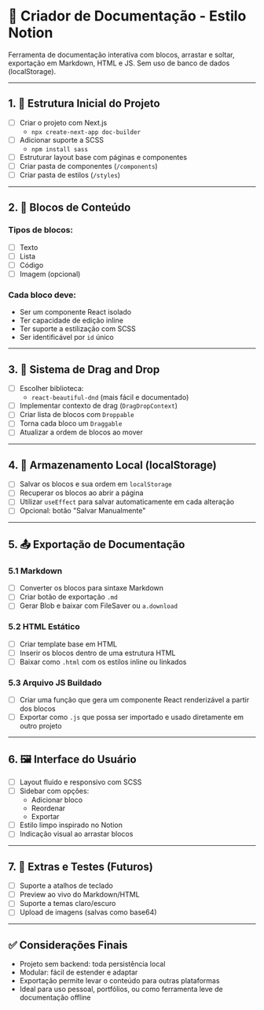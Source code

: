 # 📘 Criador de Documentação - Estilo Notion

Ferramenta de documentação interativa com blocos, arrastar e soltar, exportação em Markdown, HTML e JS. Sem uso de banco de dados (localStorage).

---

## 1. 🔧 Estrutura Inicial do Projeto

- [ ] Criar o projeto com Next.js
  - `npx create-next-app doc-builder`
- [ ] Adicionar suporte a SCSS
  - `npm install sass`
- [ ] Estruturar layout base com páginas e componentes
- [ ] Criar pasta de componentes (`/components`)
- [ ] Criar pasta de estilos (`/styles`)

---

## 2. 🧱 Blocos de Conteúdo

### Tipos de blocos:
- [ ] Texto
- [ ] Lista
- [ ] Código
- [ ] Imagem (opcional)

### Cada bloco deve:
- Ser um componente React isolado
- Ter capacidade de edição inline
- Ter suporte a estilização com SCSS
- Ser identificável por `id` único

---

## 3. 🧩 Sistema de Drag and Drop

- [ ] Escolher biblioteca:
  - `react-beautiful-dnd` (mais fácil e documentado)
- [ ] Implementar contexto de drag (`DragDropContext`)
- [ ] Criar lista de blocos com `Droppable`
- [ ] Torna cada bloco um `Draggable`
- [ ] Atualizar a ordem de blocos ao mover

---

## 4. 💾 Armazenamento Local (localStorage)

- [ ] Salvar os blocos e sua ordem em `localStorage`
- [ ] Recuperar os blocos ao abrir a página
- [ ] Utilizar `useEffect` para salvar automaticamente em cada alteração
- [ ] Opcional: botão "Salvar Manualmente"

---

## 5. 📤 Exportação de Documentação

### 5.1 Markdown
- [ ] Converter os blocos para sintaxe Markdown
- [ ] Criar botão de exportação `.md`
- [ ] Gerar Blob e baixar com FileSaver ou `a.download`

### 5.2 HTML Estático
- [ ] Criar template base em HTML
- [ ] Inserir os blocos dentro de uma estrutura HTML
- [ ] Baixar como `.html` com os estilos inline ou linkados

### 5.3 Arquivo JS Buildado
- [ ] Criar uma função que gera um componente React renderizável a partir dos blocos
- [ ] Exportar como `.js` que possa ser importado e usado diretamente em outro projeto

---

## 6. 🖼️ Interface do Usuário

- [ ] Layout fluido e responsivo com SCSS
- [ ] Sidebar com opções:
  - Adicionar bloco
  - Reordenar
  - Exportar
- [ ] Estilo limpo inspirado no Notion
- [ ] Indicação visual ao arrastar blocos

---

## 7. 🧪 Extras e Testes (Futuros)

- [ ] Suporte a atalhos de teclado
- [ ] Preview ao vivo do Markdown/HTML
- [ ] Suporte a temas claro/escuro
- [ ] Upload de imagens (salvas como base64)

---

## ✅ Considerações Finais

- Projeto sem backend: toda persistência local
- Modular: fácil de estender e adaptar
- Exportação permite levar o conteúdo para outras plataformas
- Ideal para uso pessoal, portfólios, ou como ferramenta leve de documentação offline

